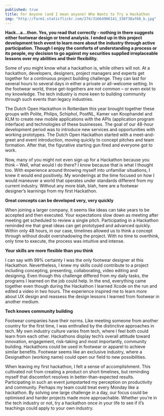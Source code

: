 ```yaml
---
published: true
title: For Anyone (and I mean anyone) Who Wants to Try a Hackathon
img: "http://farm1.staticflickr.com/274/31664906141_330f38af68_b.jpg"
---
```

**Hack…a…thon. Yes, you read that correctly - nothing in there suggests either footwear design or trend analysis. I ended up in this project development tech event to learn more about the industry through active participation. Though I enjoy the comforts of understanding a process or its people, my decision to go against my securities supplied irreplaceable lessons over my abilities and their flexibility.** 

Some of you might know what a hackathon is, while others will not. At a hackathon, developers, designers, project managers and experts get together for a continuous project building challenge. They can last for several hours to several days in either a private or all-welcome setting. In the footwear world, these get-togethers are not common – or even exist to my knowledge. The tech industry is more keen to building community through such events than legacy industries.

The Dutch Open Hackathon in Rotterdam this year brought together these groups with Polite, Philips, Schiphol, PostNL, Kamer van Koophandel and KLM to create new mobile applications with the APIs (application program interface) and technologies of these businesses. The goal of our 48-hour development period was to introduce new services and opportunities with working prototypes. The Dutch Open Hackathon started with a meet-and-greet and event introduction, moving quickly to concept pitches and team formation. After that, the figurative starting gun fired and everyone got to work. 

Now, many of you might not even sign up for a Hackathon because you think – Well, what would I do there? I know because that is what I thought too. With experience around throwing myself into unfamiliar situations, I knew it would end positively. My wonderings at the time focused on how I would maneuver a world that operates under standards different from my current industry. Without any more blah, blah, here are a footwear designer’s learnings from my first Hackathon. 

**Great concepts can be developed very, very quickly**

When joining a larger company, it seems like ideas can take years to be accepted and then executed. Your expectations slow down as meeting after meeting get scheduled to review a single pitch. Participating in a Hackathon reminded me that great ideas can get prototyped and advanced quickly. Within only 48 hours, in our case, timelines allowed us to think a concept through without doubt overshadowing the project. With no time to overthink, only time to execute, the process was intuitive and intense. 

**Your skills are more flexible than you think**

I can say with 99% certainty I was the only footwear designer at this Hackathon. Nevertheless, I knew my skills could contribute to a project including concepting, presenting, collaborating, video editing and designing. Even though this challenge differed from my daily tasks, the programs I learned on the job could help. In the end, everything came together even though during the Hackathon I learned Xcode on the run and edited a video in two hours. The experience inspired me to learn more about UX design and reassess the design lessons I learned from footwear in another medium.

**Tech knows community building**

Footwear companies have their norms. Like meeting someone from another country for the first time, I was enthralled by the distinctive approaches in tech. My own industry culture varies from tech, where I feel both could learn from each other. Hackathons display tech’s overall attitude toward innovation, engagement, risk-taking and most importantly, community building. Hackathons could be used in footwear or apparel to achieve similar benefits. Footwear seems like an exclusive industry, where a Designathon (working name) could open our field to new possibilities. 
 
When leaving my first hackathon, I felt a sense of accomplishment. This cultivated not from creating a product on short timelines, but reminding myself that discomfort resolves in better-than-expected results. Participating in such an event jumpstarted my perception on productivity and community. Perhaps my team could treat every Monday like a hackathon. By solving one large challenge in a day, our focus could be optimised and harder projects made more approachable. Whether you’re in the tech industry or not, try a hackathon once in your life to see if it’s teachings could apply to your own industry. 
